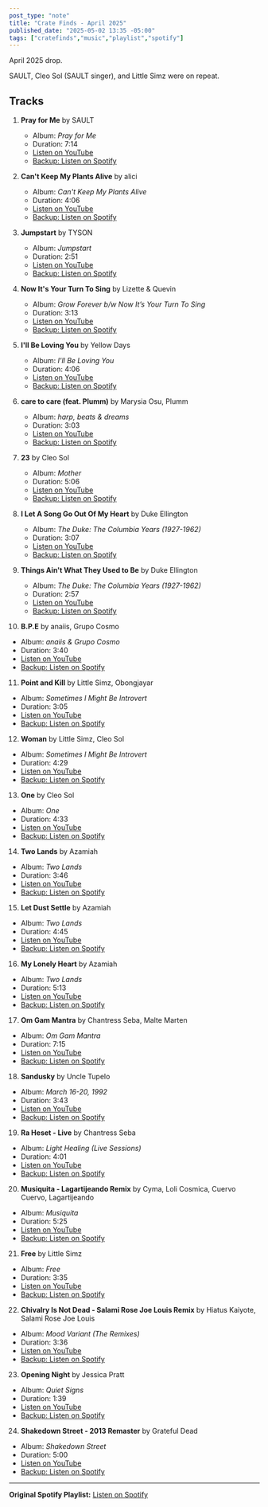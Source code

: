 ```yaml
---
post_type: "note" 
title: "Crate Finds - April 2025"
published_date: "2025-05-02 13:35 -05:00"
tags: ["cratefinds","music","playlist","spotify"]
---
```


April 2025 drop. 

SAULT, Cleo Sol (SAULT singer), and Little Simz were on repeat. 

## Tracks

1. **Pray for Me** by SAULT
   - Album: *Pray for Me*
   - Duration: 7:14
   - [Listen on YouTube](https://www.youtube.com/watch?v=zJjxezSphyk)
   - [Backup: Listen on Spotify](https://open.spotify.com/track/1S6gu4i6gcetXwUxoaVp7p)

2. **Can't Keep My Plants Alive** by alici
   - Album: *Can't Keep My Plants Alive*
   - Duration: 4:06
   - [Listen on YouTube](https://www.youtube.com/watch?v=VCqh-ynWlyw)
   - [Backup: Listen on Spotify](https://open.spotify.com/track/6qDUAf9atOfPpg9fuMs6eq)

3. **Jumpstart** by TYSON
   - Album: *Jumpstart*
   - Duration: 2:51
   - [Listen on YouTube](https://www.youtube.com/watch?v=pxD9CGauw5Q)
   - [Backup: Listen on Spotify](https://open.spotify.com/track/3S69GNVT2d5lXh7ClybMCV)

4. **Now It's Your Turn To Sing** by Lizette & Quevin
   - Album: *Grow Forever b/w Now It’s Your Turn To Sing*
   - Duration: 3:13
   - [Listen on YouTube](https://www.youtube.com/watch?v=Rxl71ekKqGg)
   - [Backup: Listen on Spotify](https://open.spotify.com/track/3jpPmN7EUYiTIwxh1zNBpj)

5. **I'll Be Loving You** by Yellow Days
   - Album: *I'll Be Loving You*
   - Duration: 4:06
   - [Listen on YouTube](https://www.youtube.com/watch?v=8bRMomparts)
   - [Backup: Listen on Spotify](https://open.spotify.com/track/1LqUHH9yacnl8xMBO3dx4d)

6. **care to care \(feat\. Plumm\)** by Marysia Osu, Plumm
   - Album: *harp, beats & dreams*
   - Duration: 3:03
   - [Listen on YouTube](https://www.youtube.com/watch?v=hYoNEPWZOxk)
   - [Backup: Listen on Spotify](https://open.spotify.com/track/1mGflD3p4slUT3RC60XzxR)

7. **23** by Cleo Sol
   - Album: *Mother*
   - Duration: 5:06
   - [Listen on YouTube](https://www.youtube.com/watch?v=6IdLgRpa3W0)
   - [Backup: Listen on Spotify](https://open.spotify.com/track/1JVEM4C04VPAU9JTnKthNk)

8. **I Let A Song Go Out Of My Heart** by Duke Ellington
   - Album: *The Duke: The Columbia Years \(1927\-1962\)*
   - Duration: 3:07
   - [Listen on YouTube](https://www.youtube.com/watch?v=qMDQIYeHJv4)
   - [Backup: Listen on Spotify](https://open.spotify.com/track/6d4JosbF1HCdaK8nRheFGF)

9. **Things Ain't What They Used to Be** by Duke Ellington
   - Album: *The Duke: The Columbia Years \(1927\-1962\)*
   - Duration: 2:57
   - [Listen on YouTube](https://www.youtube.com/watch?v=pOePGV9Utrk)
   - [Backup: Listen on Spotify](https://open.spotify.com/track/3ynA4sTnRLEP7QfVQmxlgL)

10. **B\.P\.E** by anaiis, Grupo Cosmo
   - Album: *anaiis & Grupo Cosmo*
   - Duration: 3:40
   - [Listen on YouTube](https://www.youtube.com/watch?v=zgqNK3vdU3Y)
   - [Backup: Listen on Spotify](https://open.spotify.com/track/0AvHKpI768IrIR6QC6Irue)

11. **Point and Kill** by Little Simz, Obongjayar
   - Album: *Sometimes I Might Be Introvert*
   - Duration: 3:05
   - [Listen on YouTube](https://www.youtube.com/watch?v=tvY31eN3gtE)
   - [Backup: Listen on Spotify](https://open.spotify.com/track/52y4KhkcAbYcogFg2u7UVP)

12. **Woman** by Little Simz, Cleo Sol
   - Album: *Sometimes I Might Be Introvert*
   - Duration: 4:29
   - [Listen on YouTube](https://www.youtube.com/watch?v=zHGf6tmnLYE)
   - [Backup: Listen on Spotify](https://open.spotify.com/track/60GM1mA58L7SYD1bLQXBho)

13. **One** by Cleo Sol
   - Album: *One*
   - Duration: 4:33
   - [Listen on YouTube](https://www.youtube.com/watch?v=geojyCFYqGk)
   - [Backup: Listen on Spotify](https://open.spotify.com/track/1BMlDJRb0MtjhliYhlofhw)

14. **Two Lands** by Azamiah
   - Album: *Two Lands*
   - Duration: 3:46
   - [Listen on YouTube](https://www.youtube.com/watch?v=TdLGg7P4gR8)
   - [Backup: Listen on Spotify](https://open.spotify.com/track/13lvtKJ8pkuAI3kqy0bneW)

15. **Let Dust Settle** by Azamiah
   - Album: *Two Lands*
   - Duration: 4:45
   - [Listen on YouTube](https://www.youtube.com/watch?v=un8J4yuB8xE)
   - [Backup: Listen on Spotify](https://open.spotify.com/track/2fwbrucqkOdToyPAWQ32Kn)

16. **My Lonely Heart** by Azamiah
   - Album: *Two Lands*
   - Duration: 5:13
   - [Listen on YouTube](https://www.youtube.com/watch?v=NyJp0X3WBJQ)
   - [Backup: Listen on Spotify](https://open.spotify.com/track/2FXvq70lmBaCDNHaHonPWU)

17. **Om Gam Mantra** by Chantress Seba, Malte Marten
   - Album: *Om Gam Mantra*
   - Duration: 7:15
   - [Listen on YouTube](https://www.youtube.com/watch?v=bOSWJTu5Prw)
   - [Backup: Listen on Spotify](https://open.spotify.com/track/6LsBb1KHz9IHD6vE2H0zBy)

18. **Sandusky** by Uncle Tupelo
   - Album: *March 16\-20, 1992*
   - Duration: 3:43
   - [Listen on YouTube](https://www.youtube.com/watch?v=R_vJ0fmBfBA)
   - [Backup: Listen on Spotify](https://open.spotify.com/track/0rib9hiYy1NWL0w8BUYgmd)

19. **Ra Heset \- Live** by Chantress Seba
   - Album: *Light Healing \(Live Sessions\)*
   - Duration: 4:01
   - [Listen on YouTube](https://www.youtube.com/watch?v=Rs1PiMg2zFM)
   - [Backup: Listen on Spotify](https://open.spotify.com/track/6XmckpsGFokHumT6mBfjZd)

20. **Musiquita \- Lagartijeando Remix** by Cyma, Loli Cosmica, Cuervo Cuervo, Lagartijeando
   - Album: *Musiquita*
   - Duration: 5:25
   - [Listen on YouTube](https://www.youtube.com/watch?v=kpbR2GdQMUY)
   - [Backup: Listen on Spotify](https://open.spotify.com/track/0amNUVF2MXUQYcc8sVEpU6)

21. **Free** by Little Simz
   - Album: *Free*
   - Duration: 3:35
   - [Listen on YouTube](https://www.youtube.com/watch?v=goChcI7lH0o)
   - [Backup: Listen on Spotify](https://open.spotify.com/track/05i0gnCc4Tj9Rshavrirfh)

22. **Chivalry Is Not Dead \- Salami Rose Joe Louis Remix** by Hiatus Kaiyote, Salami Rose Joe Louis
   - Album: *Mood Variant \(The Remixes\)*
   - Duration: 3:36
   - [Listen on YouTube](https://www.youtube.com/watch?v=8Aoos3XEcSQ)
   - [Backup: Listen on Spotify](https://open.spotify.com/track/6SRkxN8rS8dGc5McHVJql8)

23. **Opening Night** by Jessica Pratt
   - Album: *Quiet Signs*
   - Duration: 1:39
   - [Listen on YouTube](https://www.youtube.com/watch?v=8ArXj4YlSmo)
   - [Backup: Listen on Spotify](https://open.spotify.com/track/6dhwJhlBb5bNIxIrvYUPSW)

24. **Shakedown Street \- 2013 Remaster** by Grateful Dead
   - Album: *Shakedown Street*
   - Duration: 5:00
   - [Listen on YouTube](https://www.youtube.com/watch?v=-_T2_XSYcQM)
   - [Backup: Listen on Spotify](https://open.spotify.com/track/1lNRVjK8MukRZpeurYssIx)

---

**Original Spotify Playlist:** [Listen on Spotify](https://open.spotify.com/playlist/4xaMGKfJVa5DMpp6S3i7N8)

